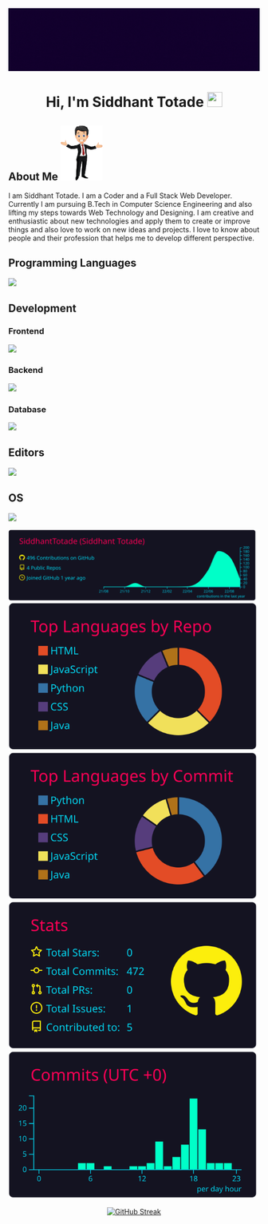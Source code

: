 <div align="center"> 
  <img src="https://github.com/SiddhantTotade/SiddhantTotade/blob/main/UniQue%20in%20ME%2C%20UniQue%20I%20AM.gif"> 
</div>

<h1 align="center">Hi, I'm Siddhant Totade  <img src="https://user-images.githubusercontent.com/39955420/147578264-bae0526c-028a-49d2-8af8-d08bb4edbd2a.gif" height="30" width="30"></h1>

## About Me <img src="https://github.com/SiddhantTotade/SiddhantTotade/blob/main/person.png" height="110">
I am Siddhant Totade. I am a Coder and a Full Stack Web Developer. Currently I am pursuing B.Tech in Computer Science Engineering and also lifting my steps towards Web Technology and Designing. I am creative and enthusiastic about new technologies and apply them to create or improve things and also love to work on new ideas and projects. I love to know about people and their profession that helps me to develop different perspective.


## Programming Languages
<img src="https://skillicons.dev/icons?i=c,cpp,java,python" height="35"/>

## Development
### Frontend
<img src="https://skillicons.dev/icons?i=html,css,js,bootstrap,react,jquery,canva" height="35"/>

### Backend
<img src="https://skillicons.dev/icons?i=django,php,nodejs" height="35"/>

### Database
<img src="https://skillicons.dev/icons?i=mysql,sqlite,mongodb" height="35"/>

## Editors
<img src="https://skillicons.dev/icons?i=vscode,vim,bash" height="35"/>

## OS
<img src="https://skillicons.dev/icons?i=linux" height="35"/>

<div align="center">

</div>

<div align="center">

[![image](https://github.com/SiddhantTotade/SiddhantTotade/blob/main/profile-summary-card-output/2077/0-profile-details.svg)](https://github.com/vn7n24fzkq/github-profile-summary-cards)
[![image](https://github.com/SiddhantTotade/SiddhantTotade/blob/main/profile-summary-card-output/2077/1-repos-per-language.svg)](https://github.com/vn7n24fzkq/github-profile-summary-cards) [![image](https://github.com/SiddhantTotade/SiddhantTotade/blob/main/profile-summary-card-output/2077/2-most-commit-language.svg)](https://github.com/vn7n24fzkq/github-profile-summary-cards)
[![image](https://github.com/SiddhantTotade/SiddhantTotade/blob/main/profile-summary-card-output/2077/3-stats.svg)](https://github.com/vn7n24fzkq/github-profile-summary-cards) [![image](https://github.com/SiddhantTotade/SiddhantTotade/blob/main/profile-summary-card-output/2077/4-productive-time.svg)](https://github.com/vn7n24fzkq/github-profile-summary-cards)

[![GitHub Streak](https://github-readme-streak-stats.herokuapp.com/?user=SiddhantTotade&background=141321&ring=ed0950&fire=ed0950&currStreakNum=fffb00&sideNums=8103ff&currStreakLabel=fffb00&sideLabels=00fc0d&border=00a0fc&stroke=00a0fc&dates=ffffff)](https://git.io/streak-stats)

</div>

